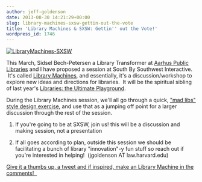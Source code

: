```yaml
---
author: jeff-goldenson
date: 2013-08-30 14:21:29+00:00
slug: library-machines-sxsw-gettin-out-the-vote
title: 'Library Machines & SXSW: Gettin'' out the Vote!'
wordpress_id: 1746
---
```


[![LibraryMachines-SXSW](https://lil-blog-media.s3.amazonaws.com/2013/08/LibraryMachines-SXSW.png)](https://lil-blog-media.s3.amazonaws.com/2013/08/LibraryMachines-SXSW.png)

This March, Sidsel Bech-Petersen a Library Transformer at [Aarhus Public Libraries](https://www.aakb.dk/in-english) and I have proposed a session at South By Southwest Interactive.  It's called [Library Machines](http://panelpicker.sxsw.com/vote/19336), and essentially, it's a discussion/workshop to explore new ideas and directions for libraries.  It will be the spiritual sibling of last year's [Libraries: the Ultimate Playground](http://panelpicker.sxsw.com/vote/2696).

During the Library Machines session, we'll all go through a quick, ["mad libs" style design exercise](http://librarytestkitchen.org/assets/Librarian-Created-Machines.pdf), and use that as a jumping off point for a larger discussion through the rest of the session.

1) If you're going to be at SXSW, join us! this will be a discussion and making session, not a presentation

2) If all goes according to plan, outside this session we should be facilitating a bunch of library "innovation"-y fun stuff so reach out if you're interested in helping!  (jgoldenson AT law.harvard.edu)

[Give it a thumbs up, a tweet and if inspired, make an Library Machine in the comments!  ](http://panelpicker.sxsw.com/vote/19336)
